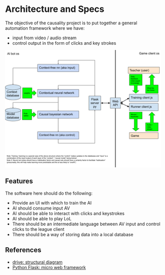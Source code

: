 # Architecture and Specs

The objective of the causality project is to put together a general automation framework where we have:

- input from video / audio stream
- control output in the form of clicks and key strokes

[![initial architecture](./assets/causality-bot-architecture-diagram.svg)](https://docs.google.com/drawings/d/1DxbMOw0euA1VaXwIsjwfVcaSjDMGdqe9DOwypfDv6_I/edit)

## Features

The software here should do the following:

- Provide an UI with which to train the AI
- AI should consume input AV
- AI should be able to interact with clicks and keystrokes
- AI should be able to play LoL
- There should be an intermediate language between AV input and control clicks to the league client
- There should be a way of storing data into a local database

## References

- [drive: structural diagram](https://docs.google.com/drawings/d/1DxbMOw0euA1VaXwIsjwfVcaSjDMGdqe9DOwypfDv6_I/edit)
- [Python Flask: micro web framework](https://flask.palletsprojects.com/en/1.1.x/)